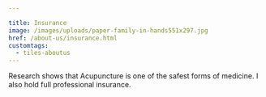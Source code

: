 ```yaml
---

title: Insurance
image: /images/uploads/paper-family-in-hands551x297.jpg
href: /about-us/insurance.html
customtags:
  - tiles-aboutus
---
```

Research shows that Acupuncture is one of the safest forms of medicine.  I also hold full professional insurance.